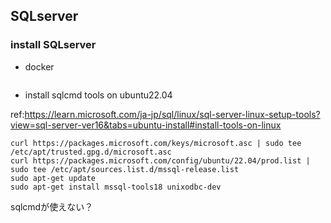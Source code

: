## SQLserver

### install SQLserver

- docker 
```

```

- install sqlcmd tools on ubuntu22.04

ref:https://learn.microsoft.com/ja-jp/sql/linux/sql-server-linux-setup-tools?view=sql-server-ver16&tabs=ubuntu-install#install-tools-on-linux

```
curl https://packages.microsoft.com/keys/microsoft.asc | sudo tee /etc/apt/trusted.gpg.d/microsoft.asc
curl https://packages.microsoft.com/config/ubuntu/22.04/prod.list | sudo tee /etc/apt/sources.list.d/mssql-release.list
sudo apt-get update
sudo apt-get install mssql-tools18 unixodbc-dev
```
sqlcmdが使えない？
